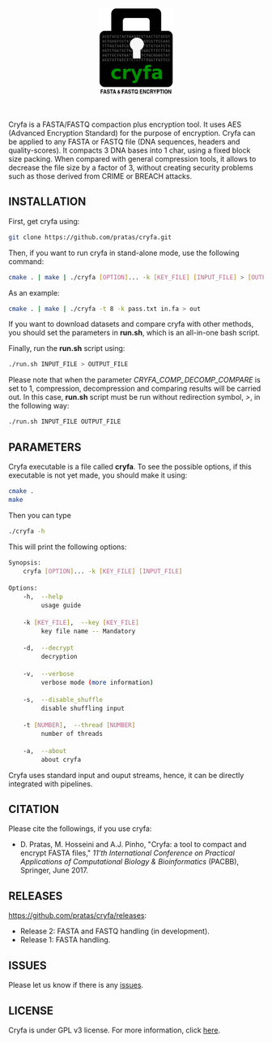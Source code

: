 <p align="center"><img src="imgs/logo.png" 
alt="Cryfa" width="150" border="0" /></p>
<br>

Cryfa is a FASTA/FASTQ compaction plus encryption tool.
It uses AES (Advanced Encryption Standard) for the purpose of encryption.
Cryfa can be applied to any FASTA or FASTQ file (DNA sequences, headers and quality-scores).
It compacts 3 DNA bases into 1 char, using a fixed block size packing.
When compared with general compression tools, it allows to decrease the file size by a factor of 3, without creating security problems such as those derived from CRIME or BREACH attacks.


## INSTALLATION
First, get cryfa using:
```bash
git clone https://github.com/pratas/cryfa.git
```
Then, if you want to run cryfa in stand-alone mode, use the following command:
```bash
cmake . | make | ./cryfa [OPTION]... -k [KEY_FILE] [INPUT_FILE] > [OUTPUT_FILE]
```
As an example:
```bash
cmake . | make | ./cryfa -t 8 -k pass.txt in.fa > out
```
If you want to download datasets and compare cryfa with other methods, you should set the parameters in **run.sh**, which is an all-in-one bash script.

Finally, run the **run.sh** script using:
```bash
./run.sh INPUT_FILE > OUTPUT_FILE
```
Please note that when the parameter *CRYFA_COMP_DECOMP_COMPARE* is set to 1, compression, decompression and comparing results will be carried out. In this case, **run.sh** script must be run without redirection symbol, *>*, in the following way:
```bash
./run.sh INPUT_FILE OUTPUT_FILE
```

## PARAMETERS
Cryfa executable is a file called **cryfa**. To see the possible options, if this executable is not yet made, you should make it using:
```bash
cmake .
make
```
Then you can type
```bash
./cryfa -h
```

This will print the following options:
```bash
Synopsis:
    cryfa [OPTION]... -k [KEY_FILE] [INPUT_FILE]

Options:
    -h,  --help
         usage guide

    -k [KEY_FILE],  --key [KEY_FILE]
         key file name -- Mandatory

    -d,  --decrypt
         decryption

    -v,  --verbose
         verbose mode (more information)

    -s,  --disable_shuffle
         disable shuffling input

    -t [NUMBER],  --thread [NUMBER]
         number of threads

    -a,  --about
         about cryfa
```
Cryfa uses standard input and ouput streams, hence, it can be directly integrated with pipelines.

## CITATION
Please cite the followings, if you use cryfa:
* D. Pratas, M. Hosseini and A.J. Pinho, "Cryfa: a tool to compact and encrypt FASTA files," *11'th International Conference on Practical Applications of Computational Biology & Bioinformatics* (PACBB), Springer, June 2017.

## RELEASES
https://github.com/pratas/cryfa/releases:

* Release 2: FASTA and FASTQ handling (in development).
* Release 1: FASTA handling.

## ISSUES
Please let us know if there is any [issues](https://github.com/pratas/cryfa/issues).

## LICENSE
Cryfa is under GPL v3 license. For more information, click [here](http://www.gnu.org/licenses/gpl-3.0.html).